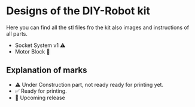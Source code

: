 # Designs of the DIY-Robot kit

Here you can find all the stl files fro the kit also images and instructions of all parts.

* Socket System v1 :warning:
* Motor Block :construction:


## Explanation of marks
* :warning: Under Construction part, not ready ready for printing yet.
* :white_check_mark: Ready for printing.
* :construction: Upcoming release

